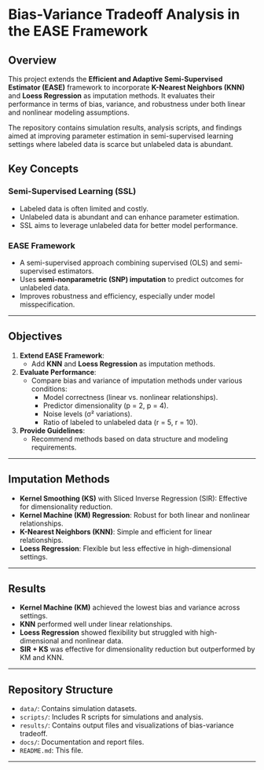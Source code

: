 # Bias-Variance Tradeoff Analysis in the EASE Framework

## Overview
This project extends the **Efficient and Adaptive Semi-Supervised Estimator (EASE)** framework to incorporate **K-Nearest Neighbors (KNN)** and **Loess Regression** as imputation methods. It evaluates their performance in terms of bias, variance, and robustness under both linear and nonlinear modeling assumptions.

The repository contains simulation results, analysis scripts, and findings aimed at improving parameter estimation in semi-supervised learning settings where labeled data is scarce but unlabeled data is abundant.

## Key Concepts

### Semi-Supervised Learning (SSL)
- Labeled data is often limited and costly.
- Unlabeled data is abundant and can enhance parameter estimation.
- SSL aims to leverage unlabeled data for better model performance.

### EASE Framework
- A semi-supervised approach combining supervised (OLS) and semi-supervised estimators.
- Uses **semi-nonparametric (SNP) imputation** to predict outcomes for unlabeled data.
- Improves robustness and efficiency, especially under model misspecification.

---

## Objectives
1. **Extend EASE Framework**:
   - Add **KNN** and **Loess Regression** as imputation methods.
2. **Evaluate Performance**:
   - Compare bias and variance of imputation methods under various conditions:
     - Model correctness (linear vs. nonlinear relationships).
     - Predictor dimensionality (p = 2, p = 4).
     - Noise levels (σ² variations).
     - Ratio of labeled to unlabeled data (r = 5, r = 10).
3. **Provide Guidelines**:
   - Recommend methods based on data structure and modeling requirements.

---

## Imputation Methods
- **Kernel Smoothing (KS)** with Sliced Inverse Regression (SIR): Effective for dimensionality reduction.
- **Kernel Machine (KM) Regression**: Robust for both linear and nonlinear relationships.
- **K-Nearest Neighbors (KNN)**: Simple and efficient for linear relationships.
- **Loess Regression**: Flexible but less effective in high-dimensional settings.

---

## Results
- **Kernel Machine (KM)** achieved the lowest bias and variance across settings.
- **KNN** performed well under linear relationships.
- **Loess Regression** showed flexibility but struggled with high-dimensional and nonlinear data.
- **SIR + KS** was effective for dimensionality reduction but outperformed by KM and KNN.

---

## Repository Structure
- `data/`: Contains simulation datasets.
- `scripts/`: Includes R scripts for simulations and analysis.
- `results/`: Contains output files and visualizations of bias-variance tradeoff.
- `docs/`: Documentation and report files.
- `README.md`: This file.

---

